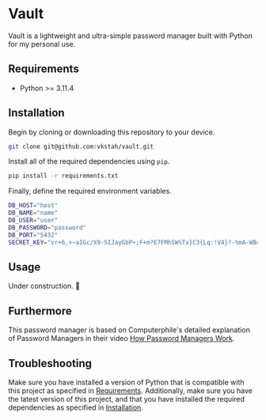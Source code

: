 # Vault

Vault is a lightweight and ultra-simple password manager built with Python for my personal use.

## Requirements

- Python >= 3.11.4

## Installation

Begin by cloning or downloading this repository to your device.

```bash
git clone git@github.com:vkstah/vault.git
```

Install all of the required dependencies using `pip`.

```bash
pip install -r requirements.txt
```

Finally, define the required environment variables.

```bash
DB_HOST="host"
DB_NAME="name"
DB_USER="user"
DB_PASSWORD="password"
DB_PORT="5432"
SECRET_KEY="vr+6,+~aIGc/X9-SIJayGbP+;F+m?E7FMhSW%Tx}C3{Lq:!V4}?-%mA-WBooT(0/"
```

## Usage

Under construction. 🔧

## Furthermore

This password manager is based on Computerphile's detailed explanation of Password Managers in their video [How Password Managers Work](https://www.youtube.com/watch?v=w68BBPDAWr8).

## Troubleshooting

Make sure you have installed a version of Python that is compatible with this project as specified in [Requirements](#requirements). Additionally, make sure you have the latest version of this project, and that you have installed the required dependencies as specified in [Installation](#installation).
